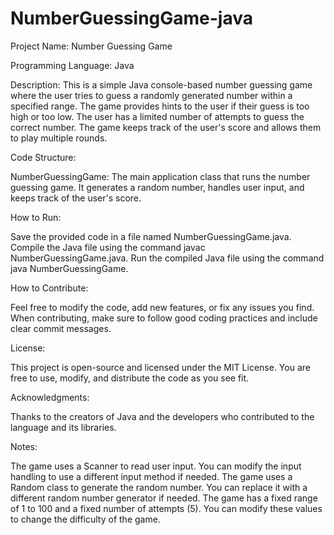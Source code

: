 # NumberGuessingGame-java

Project Name: Number Guessing Game

Programming Language: Java

Description: This is a simple Java console-based number guessing game where the user tries to guess a randomly generated number within a specified range. The game provides hints to the user if their guess is too high or too low. The user has a limited number of attempts to guess the correct number. The game keeps track of the user's score and allows them to play multiple rounds.

Code Structure:

NumberGuessingGame: The main application class that runs the number guessing game. It generates a random number, handles user input, and keeps track of the user's score.

How to Run:

Save the provided code in a file named NumberGuessingGame.java.
Compile the Java file using the command javac NumberGuessingGame.java.
Run the compiled Java file using the command java NumberGuessingGame.

How to Contribute:

Feel free to modify the code, add new features, or fix any issues you find. When contributing, make sure to follow good coding practices and include clear commit messages.

License:

This project is open-source and licensed under the MIT License. You are free to use, modify, and distribute the code as you see fit.

Acknowledgments:

Thanks to the creators of Java and the developers who contributed to the language and its libraries.

Notes:

The game uses a Scanner to read user input. You can modify the input handling to use a different input method if needed.
The game uses a Random class to generate the random number. You can replace it with a different random number generator if needed.
The game has a fixed range of 1 to 100 and a fixed number of attempts (5). You can modify these values to change the difficulty of the game.
